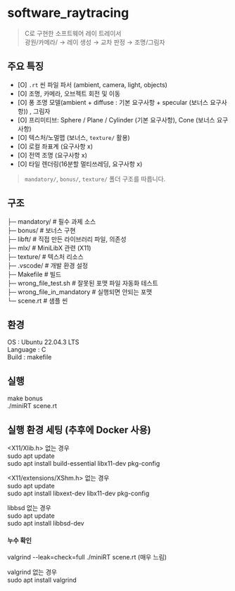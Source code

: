 
# software_raytracing
> C로 구현한 소프트웨어 레이 트레이서  
> 광원/카메라/ → 레이 생성 → 교차 판정 → 조명/그림자  

## 주요 특징  
- [O] `.rt` 씬 파일 파서 (ambient, camera, light, objects)  
- [O] 조명, 카메라, 오브젝트 회전 및 이동  
- [O] 퐁 조명 모델(ambient + diffuse : 기본 요구사항 + specular (보너스 요구사항)) , 그림자  
- [O] 프리미티브: Sphere / Plane / Cylinder (기본 요구사항), Cone (보너스 요구사항)  
- [O] 텍스처/노멀맵 (보너스, `texture/` 활용)  
- [O] 로컬 좌표계 (요구사항 x)  
- [O] 전역 조명 (요구사항 x)  
- [O] 타일 렌더링(16분할 멀티쓰레딩, 요구사항 x)  
> `mandatory/`, `bonus/`, `texture/` 폴더 구조를 따릅니다.  
  
## 구조  
├─ mandatory/ # 필수 과제 소스  
├─ bonus/ # 보너스 구현  
├─ libft/ # 직접 만든 라이브러리 파일, 의존성  
├─ mlx/ # MiniLibX 관련 (X11)  
├─ texture/ # 텍스처 리소스  
├─ .vscode/ # 개발 환경 설정  
├─ Makefile # 빌드  
├─ wrong_file_test.sh # 잘못된 포맷 파일 자동화 테스트   
├─ wrong_file_in_mandatory # 실행되면 안되는 포맷  
└─ scene.rt # 샘플 씬  


## 환경  
OS       : Ubuntu 22.04.3 LTS  
Language : C  
Build    : makefile  

## 실행  
  make bonus  
  ./miniRT scene.rt  

## 실행 환경 세팅 (추후에 Docker 사용)  
<X11/Xlib.h> 없는 경우   
sudo apt update  
sudo apt install build-essential libx11-dev pkg-config  

<X11/extensions/XShm.h> 없는 경우  
sudo apt update  
sudo apt install libxext-dev libx11-dev pkg-config  

libbsd 없는 경우  
sudo apt update  
sudo apt install libbsd-dev  

#### 누수 확인  
valgrind --leak=check=full ./miniRT scene.rt (매우 느림)  

valgrind 없는 경우  
sudo apt install valgrind  



  
  
